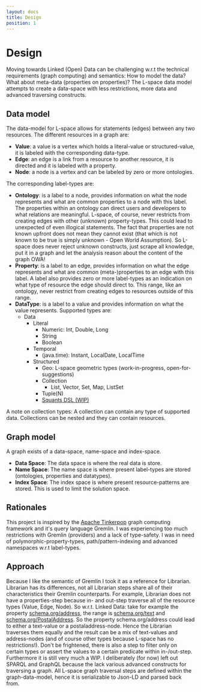 ```yaml
---
layout: docs
title: Design
position: 1
---
```


# Design
Moving towards Linked (Open) Data can be challenging w.r.t the technical requirements (graph computing) and semantics: 
How to model the data? What about meta-data (properties on properties)? 
The L-space data model attempts to create a data-space with less restrictions, more data and advanced traversing constructs. 

## Data model
The data-model for L-space allows for statements (edges) between any two resources. The different resources in a graph are:
* **Value**: a value is a vertex which holds a literal-value or structured-value, it is labeled with the corresponding data-type.
* **Edge**: an edge is a link from a resource to another resource, it is directed and it is labeled with a property. 
* **Node**: a node is a vertex and can be labeled by zero or more ontologies.

The corresponding label-types are:
* **Ontology**: is a label to a node, provides information on what the node represents and 
what are common properties to a node with this label. 
The properties within an ontology can direct users and developers to what relations are meaningful.
L-space, of course, never restricts from creating edges with other (unknown) property-types. 
This could lead to unexpected of even illogical statements. The fact that properties are not known upfront 
does not mean they cannot exist (that which is not known to be true is simply unknown - Open World Assumption).
So L-space does never reject unknown constructs, 
just scrape all knowledge, put it in a graph and let the analysis reason about the content of the graph OWA!
* **Property**: is a label to an edge, provides information on what the edge represents and 
what are common (meta-)properties to an edge with this label.
A label also provides zero or more label-types as an indication on what type of resource the edge should direct to. 
This range, like an ontology, never restrict from creating edges to resources outside of this range.
* **DataType**: is a label to a value and provides information on what the value represents. 
Supported types are:
  * Data
    * Literal
      * Numeric: Int, Double, Long
      * String
      * Boolean
    * Temporal
      * (java.time): Instant, LocalDate, LocalTime
    * Structured
      * Geo: L-space geometric types (work-in-progress, open-for-suggestions)
      * Collection
        * List, Vector, Set, Map, ListSet
      * Tuple(N)
      * [Squants DSL (WIP)](https://github.com/typelevel/squants)

A note on collection types: 
A collection can contain any type of supported data. Collections can be nested and they can contain resources.

## Graph model
A graph exists of a data-space, name-space and index-space. 

* **Data Space**: 
The data space is where the real data is store.
* **Name Space**: 
The name space is where present label-types are stored (ontologies, properties and datatypes).
* **Index Space**: 
The index space is where present resource-patterns are stored. This is used to limit the solution space. 

## Rationales
This project is inspired by the [Apache Tinkerpop](http://tinkerpop.apache.org/) graph computing framework 
and it's query language Gremlin. I was experiencing too much restrictions with Gremlin (providers) and a lack of type-safety. 
I was in need of polymorphic-property-types, path/pattern-indexing and advanced namespaces w.r.t label-types.

## Approach
Because I like the semantic of Gremlin I took it as a reference for Librarian. Librarian has its differences, 
not all Librarian steps share all of their characteristics their Gremlin counterparts. For example, 
Librarian does not have a properties-step because in- and out-step traverse all of the resource types (Value, Edge, Node). 
So w.r.t. Linked Data: take for example the property [schema.org/address](https://schema.org/address), 
the range is [schema.org/text](https://schema.org/Text) and [schema.org/PostalAddress](https://schema.org/PostalAddress). 
So the property schema.org/address could lead to either a text-value or a postaladdress-node. 
Hence the Librarian traverses them equally and the result can be a mix of text-values 
and address-nodes (and of course other types because L-space has no restrictions!). 
Don't be frightened, there is also a step to filter only on certain types or assert the values to a 
certain predicate within in-/out-step. Furthermore it is still very much a WIP. 
I deliberately (for now) left out SPARQL and GraphQL because the lack various advanced constructs for traversing a graph. 
All L-space graph traversal steps are defined within the graph-data-model, 
hence it is serializable to Json-LD and parsed back from.
